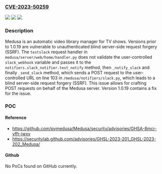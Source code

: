 ### [CVE-2023-50259](https://cve.mitre.org/cgi-bin/cvename.cgi?name=CVE-2023-50259)
![](https://img.shields.io/static/v1?label=Product&message=Medusa&color=blue)
![](https://img.shields.io/static/v1?label=Version&message=%3D%20%3C%201.0.19%20&color=brighgreen)
![](https://img.shields.io/static/v1?label=Vulnerability&message=CWE-918%3A%20Server-Side%20Request%20Forgery%20(SSRF)&color=brighgreen)

### Description

Medusa is an automatic video library manager for TV shows. Versions prior to 1.0.19 are vulnerable to unauthenticated blind server-side request forgery (SSRF). The `testslack` request handler in `medusa/server/web/home/handler.py` does not validate the user-controlled `slack_webhook` variable and passes it to the `notifiers.slack_notifier.test_notify` method, then `_notify_slack` and finally `_send_slack` method,  which sends a POST request to the user-controlled URL on line 103 in `/medusa/notifiers/slack.py`, which leads to a blind server-side request forgery (SSRF). This issue allows for crafting POST requests on behalf of the Medusa server. Version 1.0.19 contains a fix for the issue.

### POC

#### Reference
- https://github.com/pymedusa/Medusa/security/advisories/GHSA-8mcr-vffr-jwxv
- https://securitylab.github.com/advisories/GHSL-2023-201_GHSL-2023-202_Medusa/

#### Github
No PoCs found on GitHub currently.

